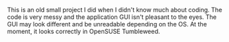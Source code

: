 This is an old small project I did when I didn't know much about coding.
The code is very messy and the application GUI isn't pleasant to the eyes.
The GUI may look different and be unreadable depending on the OS. At the moment, it looks correctly in OpenSUSE Tumbleweed.
